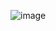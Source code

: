 ![image](https://user-images.githubusercontent.com/100708547/234106751-0b96580d-6877-408e-9464-99e1f57256a3.png)
